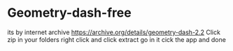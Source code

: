# Geometry-dash-free
its by internet archive https://archive.org/details/geometry-dash-2.2
Click zip in your folders right click and click extract go in it cick the app and done
